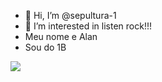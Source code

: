 - 👋 Hi, I’m @sepultura-1
- 👀 I’m interested in listen rock!!!
- Meu nome e Alan
- Sou do 1B

![](https://media.tenor.com/J1jNpBUkqkYAAAAC/cr7-calma.gif)
